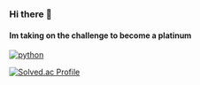 ### Hi there 👋

#### Im taking on the challenge to become a platinum

<a href='https://www.python.org/' target="_blank"><img alt='python' src='https://img.shields.io/badge/python-100000?style=for-the-badge&logo=python&logoColor=FFFFFF&labelColor=000000&color=000000'/></a>

[![Solved.ac Profile](http://mazassumnida.wtf/api/generate_badge?boj=kyo3479)](https://solved.ac/kyo3479)
